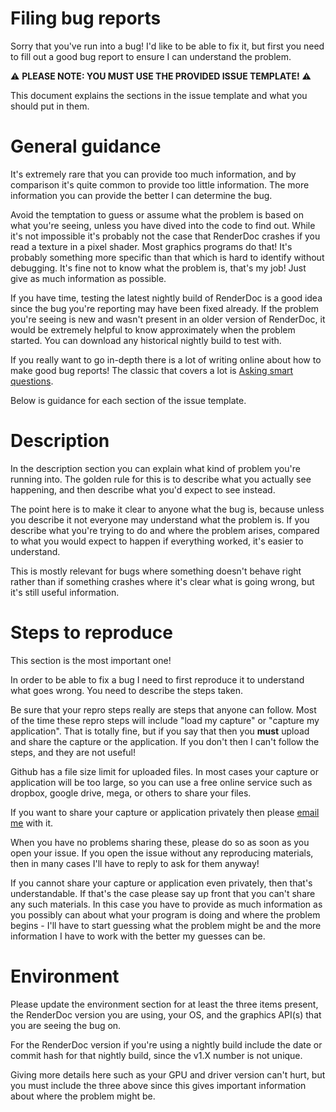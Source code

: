 # Filing bug reports

Sorry that you've run into a bug! I'd like to be able to fix it, but first you need to fill out a good bug report to ensure I can understand the problem.

:warning: **PLEASE NOTE: YOU MUST USE THE PROVIDED ISSUE TEMPLATE!** :warning:

This document explains the sections in the issue template and what you should put in them.

# General guidance

It's extremely rare that you can provide too much information, and by comparison it's quite common to provide too little information. The more information you can provide the better I can determine the bug.

Avoid the temptation to guess or assume what the problem is based on what you're seeing, unless you have dived into the code to find out. While it's not impossible it's probably not the case that RenderDoc crashes if you read a texture in a pixel shader. Most graphics programs do that! It's probably something more specific than that which is hard to identify without debugging. It's fine not to know what the problem is, that's my job! Just give as much information as possible.

If you have time, testing the latest nightly build of RenderDoc is a good idea since the bug you're reporting may have been fixed already. If the problem you're seeing is new and wasn't present in an older version of RenderDoc, it would be extremely helpful to know approximately when the problem started. You can download any historical nightly build to test with.

If you really want to go in-depth there is a lot of writing online about how to make good bug reports! The classic that covers a lot is [Asking smart questions](http://www.catb.org/esr/faqs/smart-questions.html).

Below is guidance for each section of the issue template.

# Description

In the description section you can explain what kind of problem you're running into. The golden rule for this is to describe what you actually see happening, and then describe what you'd expect to see instead.

The point here is to make it clear to anyone what the bug is, because unless you describe it not everyone may understand what the problem is. If you describe what you're trying to do and where the problem arises, compared to what you would expect to happen if everything worked, it's easier to understand.

This is mostly relevant for bugs where something doesn't behave right rather than if something crashes where it's clear what is going wrong, but it's still useful information.

# Steps to reproduce

This section is the most important one!

In order to be able to fix a bug I need to first reproduce it to understand what goes wrong. You need to describe the steps taken.

Be sure that your repro steps really are steps that anyone can follow. Most of the time these repro steps will include "load my capture" or "capture my application". That is totally fine, but if you say that then you **must** upload and share the capture or the application. If you don't then I can't follow the steps, and they are not useful!

Github has a file size limit for uploaded files. In most cases your capture or application will be too large, so you can use a free online service such as dropbox, google drive, mega, or others to share your files.

If you want to share your capture or application privately then please [email me](mailto:baldurk@baldurk.org?subject=RenderDoc%20bug) with it.

When you have no problems sharing these, please do so as soon as you open your issue. If you open the issue without any reproducing materials, then in many cases I'll have to reply to ask for them anyway!

If you cannot share your capture or application even privately, then that's understandable. If that's the case please say up front that you can't share any such materials. In this case you have to provide as much information as you possibly can about what your program is doing and where the problem begins - I'll have to start guessing what the problem might be and the more information I have to work with the better my guesses can be.

# Environment

Please update the environment section for at least the three items present, the RenderDoc version you are using, your OS, and the graphics API(s) that you are seeing the bug on.

For the RenderDoc version if you're using a nightly build include the date or commit hash for that nightly build, since the v1.X number is not unique.

Giving more details here such as your GPU and driver version can't hurt, but you must include the three above since this gives important information about where the problem might be.
